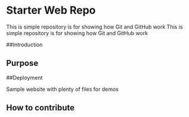 # Starter Web Repo

This is simple repository is for showing how Git and GitHub work
This is simple repository is for showing how Git and GitHub work

##Introduction

## Purpose

##Deployment

Sample website with plenty of files for demos

## How to contribute


